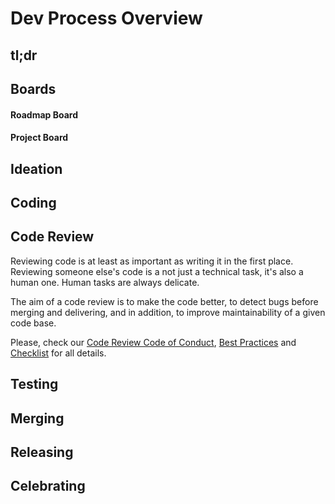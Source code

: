 # Dev Process Overview

## tl;dr

## Boards

#### Roadmap Board

#### Project Board

## Ideation

## Coding

## Code Review 

Reviewing code is at least as important as writing it in the first place. Reviewing someone else's code is a not just a technical task, it's also a human one. Human tasks are always delicate.

The aim of a code review is to make the code better, to detect bugs before merging and delivering, and in addition, to improve maintainability of a given code base.

Please, check our [Code Review Code of Conduct](https://github.com/AkashaProject/PM/blob/master/handbook/code-review-conduct.md), [Best Practices](https://github.com/AkashaProject/PM/blob/master/handbook/code-review-practices.md) and [Checklist](https://github.com/AkashaProject/PM/blob/master/handbook/code-review-checklist.md) for all details.

## Testing

## Merging

## Releasing

## Celebrating